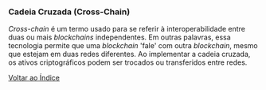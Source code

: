 ### Cadeia Cruzada (Cross-Chain)

_Cross-chain_ é um termo usado para se referir à interoperabilidade entre duas ou mais _blockchains_ independentes. Em outras palavras, essa tecnologia permite que uma _blockchain_ 'fale' com outra _blockchain_, mesmo que estejam em duas redes diferentes. Ao implementar a cadeia cruzada, os ativos criptográficos podem ser trocados ou transferidos entre redes.

[Voltar ao Índice](../)